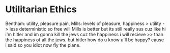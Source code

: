 # Utilitarian Ethics
Bentham: utility, pleasure pain, 
Mills: levels of pleasure, happiness > utility -> less deterministic so free will
Mills is better but its still really sus cuz like hi i'm hitler and im gonna kill the jews cuz the happiness i will recieve >> than the happiness of all the jews. but hitler how do u know u'll be happy? cause i said so you idiot now fly the plane. 